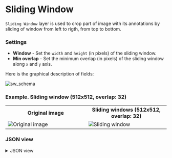 # Sliding Window

`Sliding Window` layer is used to crop part of image with its annotations by sliding of window from left to rigth, from top to bottom.

### Settings

- **Window** - Set the `width` and `height` (in pixels) of the sliding window.
- **Min overlap** - Set the minimum overlap (in pixels) of the sliding window along `x` and `y` axis.

Here is the graphical description of fields:

![sw_schema](https://github.com/supervisely-ecosystem/ml-nodes/assets/79905215/44ff0861-212b-460b-93b9-a7fc8436b0f3)

### Example. Sliding window (512x512, overlap: 32)

<table>
<tr>
<td style="text-align:center; width:50%"><strong>Original image</strong></td>
<td style="text-align:center; width:50%"><strong>Sliding windows (512x512, overlap: 32)</strong></td>
</tr>
<tr>
<td> <img src="https://github.com/supervisely-ecosystem/ml-nodes/assets/79905215/5c821ec5-8a52-4f25-9ffb-316dcb4709f2" alt="Original image" /> </td>
<td> <img src="https://github.com/supervisely-ecosystem/ml-nodes/assets/79905215/f6dace1f-565d-4651-8c39-94ab96ebb3dc" alt="Sliding window" /> </td>
</tr>
</table>

### JSON view

<details>
  <summary>JSON view</summary>
<pre>
{
  "action": "sliding_window",
  "src": ["$data_1"],
  "dst": "$sliding_window_5",
  "settings": {
    "window": {
      "width": 512,
      "height": 512
    },
    "min_overlap": {
      "x": 32,
      "y": 32
    }
  }
}
</pre>
</details>
